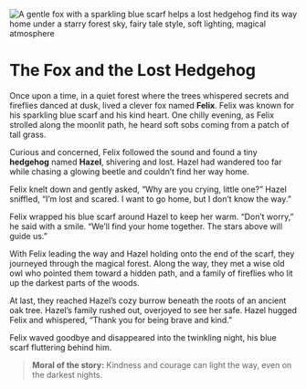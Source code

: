 ![A gentle fox with a sparkling blue scarf helps a lost hedgehog find its way home under a starry forest sky, fairy tale style, soft lighting, magical atmosphere](/static/images/Stories/the-fox-and-the-lost-hedgehog.png)

# The Fox and the Lost Hedgehog

Once upon a time, in a quiet forest where the trees whispered secrets and fireflies danced at dusk, lived a clever fox named **Felix**. Felix was known for his sparkling blue scarf and his kind heart. One chilly evening, as Felix strolled along the moonlit path, he heard soft sobs coming from a patch of tall grass.

Curious and concerned, Felix followed the sound and found a tiny **hedgehog** named **Hazel**, shivering and lost. Hazel had wandered too far while chasing a glowing beetle and couldn’t find her way home.

Felix knelt down and gently asked, “Why are you crying, little one?” Hazel sniffled, “I’m lost and scared. I want to go home, but I don’t know the way.”

Felix wrapped his blue scarf around Hazel to keep her warm. “Don’t worry,” he said with a smile. “We’ll find your home together. The stars above will guide us.”

With Felix leading the way and Hazel holding onto the end of the scarf, they journeyed through the magical forest. Along the way, they met a wise old owl who pointed them toward a hidden path, and a family of fireflies who lit up the darkest parts of the woods.

At last, they reached Hazel’s cozy burrow beneath the roots of an ancient oak tree. Hazel’s family rushed out, overjoyed to see her safe. Hazel hugged Felix and whispered, “Thank you for being brave and kind.”

Felix waved goodbye and disappeared into the twinkling night, his blue scarf fluttering behind him.

> **Moral of the story:** Kindness and courage can light the way, even on the darkest nights.

